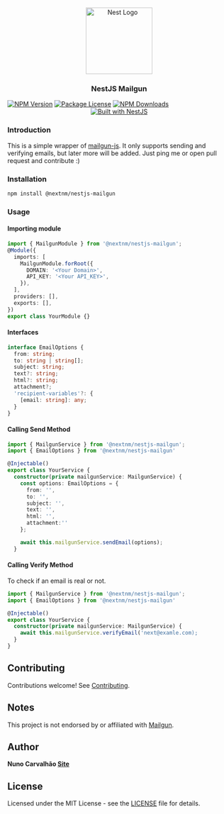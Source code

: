 <h1 align="center"></h1>

<div align="center">
  <a href="http://nestjs.com/" target="_blank">
    <img src="https://nestjs.com/img/logo_text.svg" width="150" alt="Nest Logo" />
  </a>
</div>

<h3 align="center">NestJS Mailgun</h3>
<a href="https://www.npmjs.com/package/@nextnm/nestjs-mailgun"><img src="https://img.shields.io/npm/v/@nextnm/nestjs-mailgun.svg" alt="NPM Version" /></a>
<a href="https://www.npmjs.com/@nextnm/nestjs-mailgun"><img src="https://img.shields.io/npm/l/@nextnm/nestjs-mailgun.svg" alt="Package License" /></a>
<a href="https://www.npmjs.com/@nextnm/nestjs-mailgun"><img src="https://img.shields.io/npm/dm/@nextnm/nestjs-mailgun.svg" alt="NPM Downloads" /></a>

<div align="center">
  <a href="https://nestjs.com" target="_blank">
    <img src="https://img.shields.io/badge/built%20with-NestJs-red.svg" alt="Built with NestJS">
  </a>
</div>

### Introduction

This is a simple wrapper of [mailgun-js](https://www.npmjs.com/package/mailgun-js).
It only supports sending and verifying emails, but later more will be added. Just ping me or open pull request and contribute :)

### Installation

```bash
npm install @nextnm/nestjs-mailgun
```

### Usage

#### Importing module

```typescript
import { MailgunModule } from '@nextnm/nestjs-mailgun';
@Module({
  imports: [
    MailgunModule.forRoot({
      DOMAIN: '<Your Domain>',
      API_KEY: '<Your API_KEY>',
    }),
  ],
  providers: [],
  exports: [],
})
export class YourModule {}
```

#### Interfaces

```typescript
interface EmailOptions {
  from: string;
  to: string | string[];
  subject: string;
  text?: string;
  html?: string;
  attachment?;
  'recipient-variables'?: {
    [email: string]: any;
  }
}
```

#### Calling Send Method

```typescript
import { MailgunService } from '@nextnm/nestjs-mailgun';
import { EmailOptions } from '@nextnm/nestjs-mailgun'

@Injectable()
export class YourService {
  constructor(private mailgunService: MailgunService) {
    const options: EmailOptions = {
      from: '',
      to: '',
      subject: '',
      text: '',
      html: '',
      attachment:''
    };

    await this.mailgunService.sendEmail(options);
  }
```

#### Calling Verify Method

To check if an email is real or not.

```typescript
import { MailgunService } from '@nextnm/nestjs-mailgun';
import { EmailOptions } from '@nextnm/nestjs-mailgun'

@Injectable()
export class YourService {
  constructor(private mailgunService: MailgunService) {
    await this.mailgunService.verifyEmail('next@examle.com);
  }
}
```

<!-- ## Change Log

See [Changelog](CHANGELOG.md) for more information. -->

## Contributing

Contributions welcome! See [Contributing](CONTRIBUTING.md).

## Notes

This project is not endorsed by or affiliated with [Mailgun](http://www.mailgun.com).

## Author

**Nuno Carvalhão [Site](https://nunocarvalhao.com)**

## License

Licensed under the MIT License - see the [LICENSE](LICENSE) file for details.
